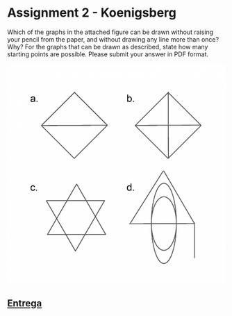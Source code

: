 # Assignment 2 - Koenigsberg

Which of the graphs in the attached figure can be drawn without raising your pencil from the paper, and without drawing any line more than once?  Why?  For the graphs that can be drawn as described, state how many starting points are possible.  Please submit your answer in PDF format.

![4 Drawable Graphs](images/original.jpg)

## [Entrega](entrega.pdf)
